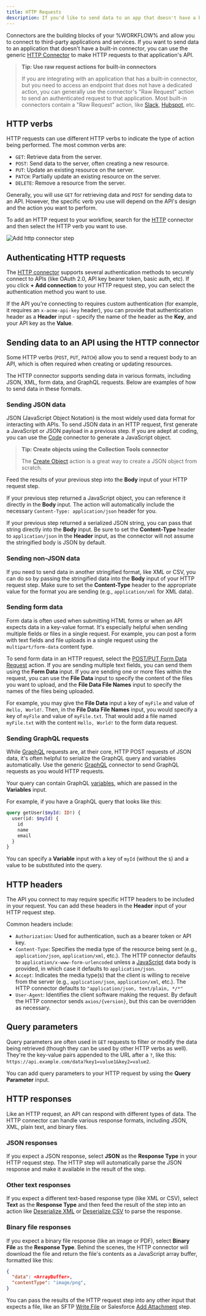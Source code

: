 ```yaml
---
title: HTTP Requests
description: If you'd like to send data to an app that doesn't have a built-in connector, use the generic HTTP connector
---
```


Connectors are the building blocks of your %WORKFLOW% and allow you to connect to third-party applications and services.
If you want to send data to an application that doesn't have a built-in connector, you can use the generic [HTTP Connector](./connectors/http.md) to make HTTP requests to that application's API.

> **Tip: Use raw request actions for built-in connectors**
>
> If you are integrating with an application that has a built-in connector, but you need to access an endpoint that does not have a dedicated action, you can generally use the connector's "Raw Request" action to send an authenticated request to that application.
> Most built-in connectors contain a "Raw Request" action, like [Slack](./connectors/slack.md#raw-request), [Hubspot](./connectors/hubspot.md#raw-request), etc.

## HTTP verbs

HTTP requests can use different HTTP verbs to indicate the type of action being performed. The most common verbs are:

- `GET`: Retrieve data from the server.
- `POST`: Send data to the server, often creating a new resource.
- `PUT`: Update an existing resource on the server.
- `PATCH`: Partially update an existing resource on the server.
- `DELETE`: Remove a resource from the server.

Generally, you will use `GET` for retrieving data and `POST` for sending data to an API. However, the specific verb you use will depend on the API's design and the action you want to perform.

To add an HTTP request to your workflow, search for the [HTTP](./connectors/http.md) connector and then select the HTTP verb you want to use.

![Add http connector step](./assets/http-requests/add-http-step.png)

## Authenticating HTTP requests

The [HTTP connector](./connectors/http.md#connections) supports several authentication methods to securely connect to APIs (like OAuth 2.0, API key bearer token, basic auth, etc).
If you click **+ Add connection** to your HTTP request step, you can select the authentication method you want to use.

If the API you're connecting to requires custom authentication (for example, it requires an `x-acme-api-key` header), you can provide that authentication header as a **Header** input - specify the name of the header as the **Key**, and your API key as the **Value**.

## Sending data to an API using the HTTP connector

Some HTTP verbs (`POST`, `PUT`, `PATCH`) allow you to send a request body to an API, which is often required when creating or updating resources.

The HTTP connector supports sending data in various formats, including JSON, XML, form data, and GraphQL requests.
Below are examples of how to send data in these formats.

### Sending JSON data

JSON (JavaScript Object Notation) is the most widely used data format for interacting with APIs.
To send JSON data in an HTTP request, first generate a JavaScript or JSON payload in a previous step.
If you are adept at coding, you can use the [Code](./custom-code.md) connector to generate a JavaScript object.

> **Tip: Create objects using the Collection Tools connector**
>
> The [Create Object](./connectors/collection-tools.md#create-object) action is a great way to create a JSON object from scratch.

Feed the results of your previous step into the **Body** input of your HTTP request step.

If your previous step returned a JavaScript object, you can reference it directly in the **Body** input.
The action will automatically include the necessary `Content-Type: application/json` header for you.

If your previous step returned a serialized JSON string, you can pass that string directly into the **Body** input.
Be sure to set the **Content-Type** header to `application/json` in the **Header** input, as the connector will not assume the stringified body is JSON by default.

### Sending non-JSON data

If you need to send data in another stringified format, like XML or CSV, you can do so by passing the stringified data into the **Body** input of your HTTP request step.
Make sure to set the **Content-Type** header to the appropriate value for the format you are sending (e.g., `application/xml` for XML data).

### Sending form data

Form data is often used when submitting HTML forms or when an API expects data in a key-value format.
It's especially helpful when sending multiple fields or files in a single request.
For example, you can post a form with text fields and file uploads in a single request using the `multipart/form-data` content type.

To send form data in an HTTP request, select the [POST/PUT Form Data Request](./connectors/http.md#postput-form-data-request) action.
If you are sending multiple text fields, you can send them using the **Form Data** input.
If you are sending one or more files within the request, you can use the **File Data** input to specify the content of the files you want to upload, and the **File Data File Names** input to specify the names of the files being uploaded.

For example, you may give the **File Data** input a key of `myFile` and value of `Hello, World!`.
Then, in the **File Data File Names** input, you would specify a key of `myFile` and value of `myFile.txt`.
That would add a file named `myFile.txt` with the content `Hello, World!` to the form data request.

### Sending GraphQL requests

While [GraphQL](https://graphql.org/) requests are, at their core, HTTP POST requests of JSON data, it's often helpful to serialize the GraphQL query and variables automatically.
Use the generic [GraphQL](./connectors/graphql.md) connector to send GraphQL requests as you would HTTP requests.

Your query can contain GraphQL [variables](https://graphql.org/learn/queries/#variables), which are passed in the **Variables** input.

For example, if you have a GraphQL query that looks like this:

```graphql
query getUser($myId: ID!) {
  user(id: $myId) {
    id
    name
    email
  }
}
```

You can specify a **Variable** input with a key of `myId` (without the `$`) and a value to be substituted into the query.

## HTTP headers

The API you connect to may require specific HTTP headers to be included in your request.
You can add these headers in the **Header** input of your HTTP request step.

Common headers include:

- `Authorization`: Used for authentication, such as a bearer token or API key.
- `Content-Type`: Specifies the media type of the resource being sent (e.g., `application/json`, `application/xml`, etc.). The HTTP connector defaults to `application/x-www-form-urlencoded` unless a [JavaScript](#sending-json-data) data body is provided, in which case it defaults to `application/json`.
- `Accept`: Indicates the media type(s) that the client is willing to receive from the server (e.g., `application/json`, `application/xml`, etc.). The HTTP connector defaults to `"application/json, text/plain, */*"`
- `User-Agent`: Identifies the client software making the request. By default the HTTP connector sends `axios/{version}`, but this can be overridden as necessary.

## Query parameters

Query parameters are often used in `GET` requests to filter or modify the data being retrieved (though they can be used by other HTTP verbs as well).
They're the key-value pairs appended to the URL after a `?`, like this: `https://api.example.com/data?key1=value1&key2=value2`.

You can add query parameters to your HTTP request by using the **Query Parameter** input.

## HTTP responses

Like an HTTP request, an API can respond with different types of data.
The HTTP connector can handle various response formats, including JSON, XML, plain text, and binary files.

### JSON responses

If you expect a JSON response, select **JSON** as the **Response Type** in your HTTP request step.
The HTTP step will automatically parse the JSON response and make it available in the result of the step.

### Other text responses

If you expect a different text-based response type (like XML or CSV), select **Text** as the **Response Type** and then feed the result of the step into an action like [Deserialize XML](./connectors/change-data-format.md#deserialize-xml) or [Deserialize CSV](./connectors/change-data-format.md#deserialize-csv) to parse the response.

### Binary file responses

If you expect a binary file response (like an image or PDF), select **Binary File** as the **Response Type**.
Behind the scenes, the HTTP connector will download the file and return the file's contents as a JavaScript array buffer, formatted like this:

```json
{
  "data": <ArrayBuffer>,
  "contentType": "image/png",
}
```

You can pass the results of the HTTP request step into any other input that expects a file, like an SFTP [Write File](./connectors/sftp.md#write-file) or Salesforce [Add Attachment](./connectors/salesforce.md#add-attachment) step.
